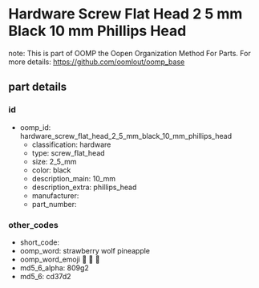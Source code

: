 # Hardware Screw Flat Head 2 5 mm Black 10 mm Phillips Head  

note: This is part of OOMP the Oopen Organization Method For Parts. For more details: https://github.com/oomlout/oomp_base

##  part details





### id
* oomp_id: hardware_screw_flat_head_2_5_mm_black_10_mm_phillips_head
  * classification: hardware
  * type: screw_flat_head
  * size: 2_5_mm
  * color: black
  * description_main: 10_mm
  * description_extra: phillips_head
  * manufacturer: 
  * part_number: 

### other_codes
* short_code: 
* oomp_word: strawberry wolf pineapple
* oomp_word_emoji :strawberry: :wolf: :pineapple:
* md5_6_alpha: 809g2
* md5_6: cd37d2